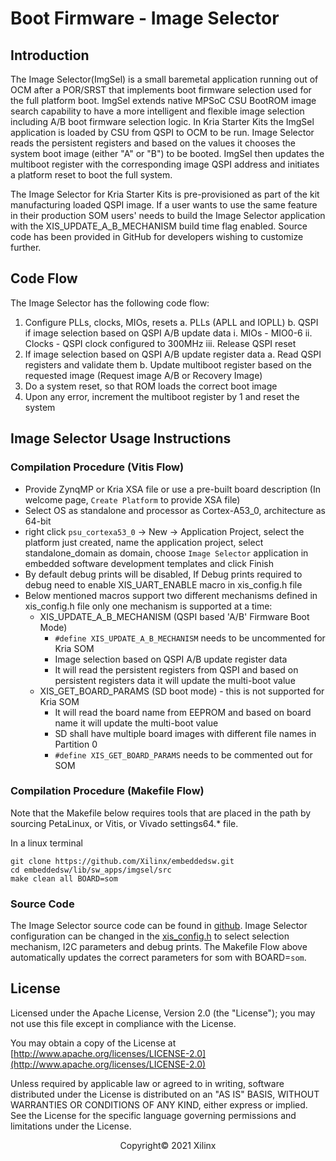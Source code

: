 # Boot Firmware - Image Selector

## Introduction

The Image Selector(ImgSel) is a small baremetal application running out of OCM after a POR/SRST that implements boot firmware selection used for the full platform boot. ImgSel extends native MPSoC CSU BootROM image search capability to have a more intelligent and flexible image selection including A/B boot firmware selection logic. In Kria Starter Kits the ImgSel application is loaded by CSU from QSPI to OCM to be run. Image Selector reads the persistent registers and based on the values it chooses the system boot image (either "A" or "B") to be booted. ImgSel then updates the multiboot register with the corresponding image QSPI address and initiates a platform reset to boot the full system.

The Image Selector for Kria Starter Kits is pre-provisioned as part of the kit manufacturing loaded QSPI image. If a user wants to use the same feature in their production SOM users' needs to build the Image Selector application with the XIS_UPDATE_A_B_MECHANISM build time flag enabled. Source code has been provided in GitHub for developers wishing to customize further.

## Code Flow

The Image Selector has the following code flow:

1. Configure PLLs, clocks, MIOs, resets
  a. PLLs (APLL and IOPLL)
  b. QSPI if image selection based on QSPI A/B update data
    i. MIOs - MIO0-6
    ii. Clocks - QSPI clock configured to 300MHz
    iii. Release QSPI reset
2. If image selection based on QSPI A/B update register data
  a. Read QSPI registers and validate them
  b. Update multiboot register based on the requested image (Request image A/B or Recovery Image)
3. Do a system reset, so that ROM loads the correct boot image
4. Upon any error, increment the multiboot register by 1 and reset the system

## Image Selector Usage Instructions

### Compilation Procedure (Vitis Flow)

* Provide ZynqMP or Kria XSA file or use a pre-built board description (In welcome page, ```Create Platform``` to provide XSA file)
* Select OS as standalone and processor as Cortex-A53_0, architecture as 64-bit
* right click ```psu_cortexa53_0``` -> New -> Application Project, select the platform just created, name the application project, select standalone_domain as domain, choose ```Image Selector``` application in embedded software development templates and click Finish
* By default debug prints will be disabled, If Debug prints required to debug need to enable XIS_UART_ENABLE macro in xis_config.h file
* Below mentioned macros support two different mechanisms defined in xis_config.h file only one mechanism is supported at a time:
  * XIS_UPDATE_A_B_MECHANISM (QSPI based 'A/B' Firmware Boot Mode)
    * ```#define XIS_UPDATE_A_B_MECHANISM``` needs to be uncommented for Kria SOM
    * Image selection based on QSPI A/B update register data
    * It will read the persistent registers from QSPI and based on persistent registers data it will update the multi-boot value
  * XIS_GET_BOARD_PARAMS (SD boot mode) - this is not supported for Kria SOM
    * It will read the board name from EEPROM and based on board name it will update the multi-boot value
    * SD shall have multiple board images with different file names in Partition 0
    * ```#define XIS_GET_BOARD_PARAMS``` needs to be commented out for SOM

### Compilation Procedure (Makefile Flow)

Note that the Makefile below requires tools that are placed in the path by sourcing PetaLinux, or Vitis, or Vivado settings64.* file.

In a linux terminal

``` shell
git clone https://github.com/Xilinx/embeddedsw.git
cd embeddedsw/lib/sw_apps/imgsel/src
make clean all BOARD=som
```

### Source Code

The Image Selector source code can be found in [github](https://github.com/Xilinx/embeddedsw/tree/master/lib/sw_apps/imgsel).
Image Selector configuration can be changed in the [xis_config.h](https://github.com/Xilinx/embeddedsw/blob/master/lib/sw_apps/imgsel/src/xis_config.h) to select selection mechanism, I2C parameters and debug prints.
The Makefile Flow above automatically updates the correct parameters for som with BOARD=```som```.

## License

Licensed under the Apache License, Version 2.0 (the "License"); you may not use this file except in compliance with the License.

You may obtain a copy of the License at
[http://www.apache.org/licenses/LICENSE-2.0](http://www.apache.org/licenses/LICENSE-2.0)

Unless required by applicable law or agreed to in writing, software distributed under the License is distributed on an "AS IS" BASIS, WITHOUT WARRANTIES OR CONDITIONS OF ANY KIND, either express or implied. See the License for the specific language governing permissions and limitations under the License.

<p align="center">Copyright&copy; 2021 Xilinx</p>